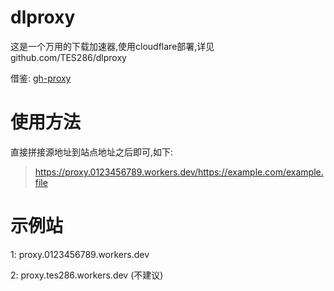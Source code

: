 # dlproxy
这是一个万用的下载加速器,使用cloudflare部署,详见github.com/TES286/dlproxy

借鉴: [gh-proxy](https://github.com/hunshcn/gh-proxy)

# 使用方法
直接拼接源地址到站点地址之后即可,如下:

> https://proxy.0123456789.workers.dev/https://example.com/example.file

# 示例站 

1: proxy.0123456789.workers.dev

2: proxy.tes286.workers.dev (不建议)

